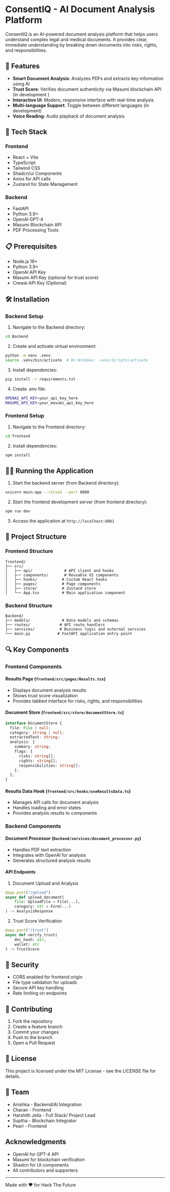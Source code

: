 # ConsentIQ - AI Document Analysis Platform


ConsentIQ is an AI-powered document analysis platform that helps users understand complex legal and medical documents. It provides clear, immediate understanding by breaking down documents into risks, rights, and responsibilities.

## 🌟 Features

- **Smart Document Analysis**: Analyzes PDFs and extracts key information using AI
- **Trust Score**: Verifies document authenticity via Masumi blockchain API (in development )
- **Interactive UI**: Modern, responsive interface with real-time analysis
- **Multi-language Support**: Toggle between different languages (in development)
- **Voice Reading**: Audio playback of document analysis

## 🚀 Tech Stack

### Frontend

- React + Vite
- TypeScript
- Tailwind CSS
- Shadcn/ui Components
- Axios for API calls
- Zustand for State Management

### Backend

- FastAPI
- Python 3.9+
- OpenAI GPT-4
- Masumi Blockchain API
- PDF Processing Tools

## 📋 Prerequisites

- Node.js 16+
- Python 3.9+
- OpenAI API Key
- Masumi API Key (optional for trust score)
- Crewai API Key (Optional)

## 🛠️ Installation

### Backend Setup

1. Navigate to the Backend directory:

```bash
cd Backend
```

2. Create and activate virtual environment:

```bash
python -m venv .venv
source .venv/bin/activate  # On Windows: .venv\Scripts\activate
```

3. Install dependencies:

```bash
pip install -r requirements.txt
```

4. Create .env file:

```bash
OPENAI_API_KEY=your_api_key_here
MASUMI_API_KEY=your_masumi_api_key_here
```

### Frontend Setup

1. Navigate to the Frontend directory:

```bash
cd frontend
```

2. Install dependencies:

```bash
npm install
```

## 🏃‍♂️ Running the Application

1. Start the backend server (from Backend directory):

```bash
uvicorn main:app --reload --port 8000
```

2. Start the frontend development server (from frontend directory):

```bash
npm run dev
```

3. Access the application at `http://localhost:8081`

## 📁 Project Structure

### Frontend Structure

```
frontend/
├── src/
│   ├── api/              # API client and hooks
│   ├── components/       # Reusable UI components
│   ├── hooks/           # Custom React hooks
│   ├── pages/           # Page components
│   ├── store/           # Zustand store
│   └── App.tsx          # Main application component
```

### Backend Structure

```
Backend/
├── models/              # Data models and schemas
├── routes/             # API route handlers
├── services/           # Business logic and external services
└── main.py            # FastAPI application entry point
```

## 🔍 Key Components

### Frontend Components

#### Results Page (`frontend/src/pages/Results.tsx`)

- Displays document analysis results
- Shows trust score visualization
- Provides tabbed interface for risks, rights, and responsibilities

#### Document Store (`frontend/src/store/documentStore.ts`)

```typescript
interface DocumentStore {
  file: File | null;
  category: string | null;
  extractedText: string;
  analysis: {
    summary: string;
    flags: {
      risks: string[];
      rights: string[];
      responsibilities: string[];
    };
  };
}
```

#### Results Data Hook (`frontend/src/hooks/useResultsData.ts`)

- Manages API calls for document analysis
- Handles loading and error states
- Provides analysis results to components

### Backend Components

#### Document Processor (`Backend/services/document_processor.py`)

- Handles PDF text extraction
- Integrates with OpenAI for analysis
- Generates structured analysis results

#### API Endpoints

1. Document Upload and Analysis

```python
@app.post("/upload")
async def upload_document(
    file: UploadFile = File(...),
    category: str = Form(...)
) -> AnalysisResponse
```

2. Trust Score Verification

```python
@app.post("/trust")
async def verify_trust(
    doc_hash: str,
    wallet: str
) -> TrustScore
```

## 🔐 Security

- CORS enabled for frontend origin
- File type validation for uploads
- Secure API key handling
- Rate limiting on endpoints

## 🤝 Contributing

1. Fork the repository
2. Create a feature branch
3. Commit your changes
4. Push to the branch
5. Open a Pull Request

## 📄 License

This project is licensed under the MIT License - see the LICENSE file for details.

## 👥 Team

- Anishka - Backend/AI Integration
- Charan - Frontend
- Harshith Jella - Full Stack/ Project Lead
- Suptha - Blockchain Integrator 
- Pearl - Frontend 

##  Acknowledgments

- OpenAI for GPT-4 API
- Masumi for blockchain verification
- Shadcn for UI components
- All contributors and supporters

---

Made with ❤️ for Hack The Future
